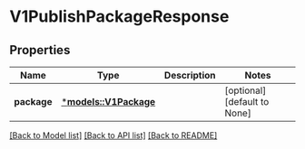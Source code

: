 # V1PublishPackageResponse

## Properties
Name | Type | Description | Notes
------------ | ------------- | ------------- | -------------
**package** | [***models::V1Package**](v1Package.md) |  | [optional] [default to None]

[[Back to Model list]](../README.md#documentation-for-models) [[Back to API list]](../README.md#documentation-for-api-endpoints) [[Back to README]](../README.md)



